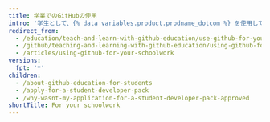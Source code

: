 ```yaml
---
title: 学業でのGitHubの使用
intro: '学生として、{% data variables.product.prodname_dotcom %} を使用して学校のプロジェクトで共同作業を行い、現場経験を積んでください。'
redirect_from:
  - /education/teach-and-learn-with-github-education/use-github-for-your-schoolwork
  - /github/teaching-and-learning-with-github-education/using-github-for-your-schoolwork
  - /articles/using-github-for-your-schoolwork
versions:
  fpt: '*'
children:
  - /about-github-education-for-students
  - /apply-for-a-student-developer-pack
  - /why-wasnt-my-application-for-a-student-developer-pack-approved
shortTitle: For your schoolwork
---
```


